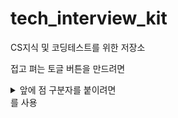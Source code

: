 # tech_interview_kit
CS지식 및 코딩테스트를 위한 저장소

접고 펴는 토글 버튼을 만드려면 <details> 태그를 사용
<summary> 앞에 점 구분자를 붙이려면 <summary></summary> 를 사용 </summary>
  - 리스트
  - **볼드**
  - `코드 블럭` 등


<details>
  <summary>여기를 눌러 펼치기</summary>

  내용은 여기에 적습니다.  
  줄바꿈도 되고, 마크다운 문법도 적용됩니다.

  - 리스트
  - **볼드**
  - `코드 블럭` 등

</details>

